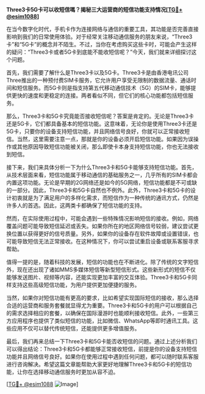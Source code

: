 **Three3卡5G卡可以收短信嗎？揭秘三大运营商的短信功能支持情况[[TG💪+ @esim1088](https://t.me/s/esim1088)]**

在当今数字化时代，手机卡作为连接网络与通信的重要工具，其功能是否完善直接影响到我们的日常使用体验。对于经常关注移动通信服务的朋友来说，“Three3卡”和“5G卡”的概念并不陌生。不过，当你在考虑购买这些卡时，可能会产生这样的疑问：“Three3卡或者5G卡到底能不能收短信呢？”今天，我们就来详细探讨这个问题。

首先，我们需要了解什么是Three3卡以及5G卡。Three3卡是由香港电讯公司Three推出的一种预付费SIM卡服务，它允许用户享受无限制的数据流量、通话时间和短信服务。而5G卡则是指支持第五代移动通信技术（5G）的SIM卡，能够提供更快的速度和更稳定的连接。两者看似不同，但它们的核心功能都包括短信服务。

那么，Three3卡和5G卡究竟能否接收短信呢？答案是肯定的。无论是Three3卡还是5G卡，它们都具备基本的短信功能。这意味着，无论你是使用Three3卡还是5G卡，只要你的设备支持短信功能，并且网络信号良好，你就可以正常接收短信。当然，这里需要注意一点，那就是你的设备必须开启短信功能。如果因为误操作或其他原因导致短信功能被关闭，那么即使卡本身支持短信功能，你也无法接收到短信。

接下来，我们来具体分析一下为什么Three3卡和5G卡能够支持短信功能。首先，从技术层面来看，短信功能属于移动通信的基础服务之一，几乎所有的SIM卡都会内置这项功能。无论是早期的2G网络还是如今的5G网络，短信功能都是不可或缺的一部分。因此，Three3卡和5G卡自然也不例外。此外，Three3卡和5G卡的设计初衷就是为了满足用户的多样化需求，而短信作为一种传统的通讯方式，仍然是许多人的首选。因此，这两类卡都确保了短信功能的支持。

然而，在实际使用过程中，可能会遇到一些特殊情况影响短信的接收。例如，网络覆盖问题可能导致短信延迟或丢失。如果你所在的地区网络信号较弱，建议尝试更换位置以获得更好的信号质量。另外，如果你的设备存在软件故障或设置错误，也可能导致短信无法正常接收。在这种情况下，你可以尝试重启设备或联系客服寻求帮助。

值得一提的是，随着科技的发展，短信的功能也在不断进化。除了传统的文字短信外，现在还出现了诸如MMS多媒体短信等新型短信形式。这些新形式的短信不仅能够发送图片、视频等内容，还能实现更加丰富的交互体验。Three3卡和5G卡同样支持这些高级短信功能，为用户提供更加便捷的服务。

当然，如果你对短信功能有更高的要求，比如希望实现国际短信的接收，那么选择合适的运营商和服务套餐就显得尤为重要。Three3卡和5G卡的用户可以根据自己的需求选择相应的套餐，以确保在国际漫游时也能顺利接收短信。此外，一些第三方应用程序也提供了类似短信的功能，比如微信、WhatsApp等即时通讯工具。这些应用不仅可以替代传统短信，还能提供更多增值服务。

最后，我们再来总结一下Three3卡和5G卡能否收短信的问题。通过上述分析我们可以得出结论：Three3卡和5G卡都能够正常接收短信，前提是你的设备支持短信功能并且网络信号良好。如果你在使用过程中遇到任何问题，都可以随时联系客服进行咨询解决。希望这篇文章能帮助大家更好地理解Three3卡和5G卡的短信功能，让你在选择移动通信服务时更加从容不迫。

[[TG💪+ @esim1088](https://t.me/s/esim1088) ![Image](https://i.postimg.cc/4NQfJmqS/Snipaste-2025-05-13-00-14-12.png)]